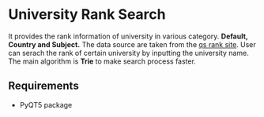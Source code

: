 # University Rank Search
It provides the rank information of university in various category. **Default, 
Country and Subject.** The data source are taken from the [qs rank site](https://www.topuniversities.com/university-rankings/world-university-rankings/2018).
User can serach the rank of certain university by inputting the university name.
The main algorithm is **Trie** to make search process faster. 

## Requirements
- PyQT5 package

